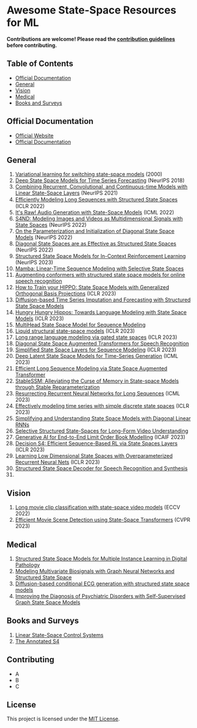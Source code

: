 # Awesome State-Space Resources for ML

**Contributions are welcome! Please read the [contribution guidelines](#contributing) before contributing.**

## Table of Contents

- [Official Documentation](#official-documentation)
- [General](#general)
- [Vision](#vision)
- [Medical](#medical)
- [Books and Surveys](#books-and-surveys)

## Official Documentation

- [Official Website](https://example.com)
- [Official Documentation](https://example.com/docs)

## General
1. [Variational learning for switching state-space models](https://www.cs.toronto.edu/~hinton/absps/switch.pdf) (2000)
2. [Deep State Space Models for Time Series Forecasting](https://proceedings.neurips.cc/paper_files/paper/2018/file/5cf68969fb67aa6082363a6d4e6468e2-Paper.pdf) (NeurIPS 2018)
3. [Combining Recurrent, Convolutional, and Continuous-time Models with Linear State-Space Layers](https://arxiv.org/abs/2110.13985) (NeurIPS 2021)
4. [Eﬃciently Modeling Long Sequences with Structured State Spaces](https://arxiv.org/abs/2110.13985) (ICLR 2022)
5. [It's Raw! Audio Generation with State-Space Models](https://arxiv.org/abs/2202.09729) (ICML 2022)
6. [S4ND: Modeling Images and Videos as Multidimensional Signals with State Spaces](https://arxiv.org/abs/2210.06583) (NeurIPS 2022)
7. [On the Parameterization and Initialization of Diagonal State Space Models](https://arxiv.org/abs/2206.11893) (NeurIPS 2022)
8. [Diagonal State Spaces are as Effective as Structured State Spaces](https://arxiv.org/abs/2203.14343) (NeurIPS 2022)
9. [Structured State Space Models for In-Context Reinforcement Learning](https://arxiv.org/pdf/2303.03982.pdf) (NeurIPS 2023)
10. [Mamba: Linear-Time Sequence Modeling with Selective State Spaces](https://arxiv.org/abs/2312.00752)
11. [Augmenting conformers with structured state space models for online speech recognition](https://arxiv.org/abs/2309.08551)
12. [How to Train your HIPPO: State Space Models with Generalized Orthogonal Basis Projections](https://arxiv.org/abs/2206.12037) (ICLR 2023)
13. [Diffusion-based Time Series Imputation and Forecasting with Structured State Space Models](https://arxiv.org/abs/2208.09399)
14. [Hungry Hungry Hippos: Towards Language Modeling with State Space Models](https://arxiv.org/abs/2212.14052) (ICLR 2023)
15. [MultiHead State Space Model for Sequence Modeling](https://arxiv.org/abs/2305.12498)
16. [Liquid structural state-space models](https://arxiv.org/pdf/2209.12951.pdf) (ICLR 2023)
17. [Long range language modeling via gated state spaces](https://arxiv.org/abs/2206.13947) (ICLR 2023)
18. [Diagonal State Space Augmented Transformers for Speech Recognition](https://arxiv.org/abs/2302.14120)
19. [Simplified State Space Layers for Sequence Modeling](https://arxiv.org/abs/2208.04933) (ICLR 2023)
20. [Deep Latent State Space Models for Time-Series Generation](https://arxiv.org/abs/2212.12749) (ICML 2023)
21. [Efficient Long Sequence Modeling via State Space Augmented Transformer](https://arxiv.org/abs/2212.08136)
22. [StableSSM: Alleviating the Curse of Memory in State-space Models through Stable Reparameterization](https://arxiv.org/abs/2311.14495)
23. [Resurrecting Recurrent Neural Networks for Long Sequences](https://arxiv.org/abs/2303.06349) (ICML 2023)
24. [Effectively modeling time series with simple discrete state spaces](https://arxiv.org/abs/2303.09489) (ICLR 2023)
25. [Simplifying and Understanding State Space Models with Diagonal Linear RNNs](https://arxiv.org/pdf/2212.00768.pdf)
26. [Selective Structured State-Spaces for Long-Form Video Understanding](https://arxiv.org/abs/2303.14526)
27. [Generative AI for End-to-End Limit Order Book Modelling](https://arxiv.org/abs/2309.00638) (ICAIF 2023)
28. [Decision S4: Efficient Sequence-Based RL via State Spaces Layers](https://arxiv.org/abs/2306.05167) (ICLR 2023)
29. [Learning Low Dimensional State Spaces with Overparameterized Recurrent Neural Nets](https://arxiv.org/abs/2210.14064) (ICLR 2023)
30. [Structured State Space Decoder for Speech Recognition and Synthesis](https://arxiv.org/abs/2210.17098)
31. 

## Vision
1. [Long movie clip classification with state-space video models](https://arxiv.org/abs/2204.01692) (ECCV 2022)
2. [Efficient Movie Scene Detection using State-Space Transformers](https://arxiv.org/abs/2212.14427) (CVPR 2023)

## Medical
1. [Structured State Space Models for Multiple Instance Learning in Digital Pathology](https://arxiv.org/abs/2306.15789)
2. [Modeling Multivariate Biosignals with Graph Neural Networks and Structured State Space](https://arxiv.org/abs/2211.11176)
3. [Diffusion-based conditional ECG generation with structured state space models](https://arxiv.org/abs/2301.08227)
4. [Improving the Diagnosis of Psychiatric Disorders with Self-Supervised Graph State Space Models](https://arxiv.org/pdf/2206.03331.pdf)

## Books and Surveys
1. [Linear State-Space Control Systems](https://onlinelibrary.wiley.com/doi/book/10.1002/9780470117873)
2. [The Annotated S4](https://srush.github.io/annotated-s4/)

## Contributing

- A
- B
- C

## License

This project is licensed under the [MIT License](LICENSE).
